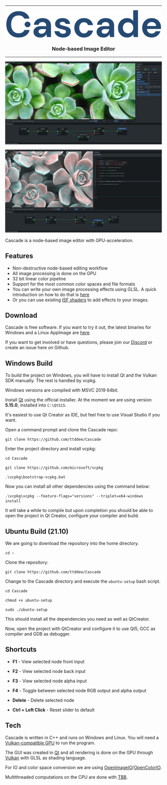<hr>

<p align="center">
  <img src="design/logo/cascade-logo-full.png" width="500">
</p>

<h3 align="center">
  Node-based Image Editor
</h3>

<hr>

![Cascade](screenshots/csc-screen03.jpg)   

![Cascade](screenshots/csc-screen02.jpg) 

Cascade is a node-based image editor with GPU-acceleration.

## Features

- Non-destructive node-based editing workflow
- All image processing is done on the GPU
- 32 bit linear color pipeline
- Support for the most common color spaces and file formats
- You can write your own image processing effects using GLSL. A quick introduction on how to do that is [here](https://cascadedocs.readthedocs.io/en/latest/writingshader.html)
- Or you can use existing [ISF shaders](https://cascadedocs.readthedocs.io/en/latest/isfshaders.html) to add effects to your images.

## Download

Cascade is free software. If you want to try it out, the latest binaries for Windows and a Linux AppImage are [here](https://github.com/ttddee/Cascade/releases).

If you want to get involved or have questions, please join our [Discord](https://discord.gg/SHPHqgKtFM) or create an issue here on Github.

## Windows Build

To build the project on Windows, you will have to install Qt and the Vulkan SDK manually. The rest is handled by vcpkg. 

Windows versions are compiled with MSVC 2019 64bit.

Install [Qt](https://www.qt.io/download) using the official installer. At the moment we are using version **5.15.0**, installed into `C:\Qt515`.

It's easiest to use Qt Creator as IDE, but feel free to use Visual Studio if you want.

Open a command prompt and clone the Cascade repo:

```
git clone https://github.com/ttddee/Cascade
```

Enter the project directory and install vcpkg:

``` 
cd Cascade
```
```
git clone https://github.com/microsoft/vcpkg
```
```
.\vcpkg\bootstrap-vcpkg.bat
```

Now you can install all other dependencies using the command below:

```
.\vcpkg\vcpkg --feature-flags="versions" --triplet=x64-windows  install
```

It will take a while to compile but upon completion you should be able to open the project in Qt Creator, configure your compiler and build.

## Ubuntu Build (21.10)

We are going to download the repository into the home directory.

```
cd ~
```

Clone the repository:

```
git clone https://github.com/ttddee/Cascade
```

Change to the Cascade directory and execute the `ubuntu-setup` bash script.

```
cd Cascade
```
```
chmod +x ubuntu-setup
```
```
sudo ./ubuntu-setup
```

This should install all the dependencies you need as well as QtCreator.

Now, open the project with QtCreator and configure it to use Qt5, GCC as compiler and GDB as debugger.

## Shortcuts

- **F1** - View selected node front input
- **F2** - View selected node back input
- **F3** - View selected node alpha input
- **F4** - Toggle between selected node RGB output and alpha output
- **Delete** - Delete selected node

- **Ctrl + Left Click** - Reset slider to default

## Tech

Cascade is written in C++ and runs on Windows and Linux. You will need a [Vulkan-compatible GPU](https://vulkan.gpuinfo.org/) to run the program.

The GUI was created in [Qt](https://www.qt.io/) and all rendering is done on the GPU through [Vulkan](https://www.vulkan.org/) with GLSL as shading language.

For IO and color space conversion we are using [OpenImageIO](https://github.com/OpenImageIO/oiio)/[OpenColorIO](https://opencolorio.org/).

Multithreaded computations on the CPU are done with [TBB](https://github.com/oneapi-src/oneTBB).


